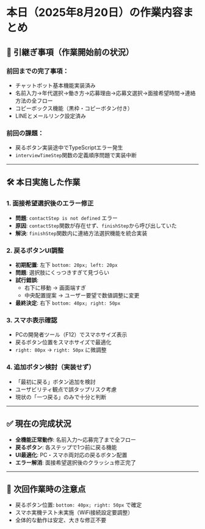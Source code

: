# 本日（2025年8月20日）の作業内容まとめ

## 🔄 引継ぎ事項（作業開始前の状況）

### 前回までの完了事項：
- チャットボット基本機能実装済み
- 名前入力→年代選択→働き方→応募理由→応募文選択→面接希望時間→連絡方法の全フロー
- コピーボックス機能（黒枠・コピーボタン付き）
- LINEとメールリンク設定済み

### 前回の課題：
- 戻るボタン実装途中でTypeScriptエラー発生
- `interviewTimeStep`関数の定義順序問題で実装中断

---

## 🛠️ 本日実施した作業

### 1. **面接希望選択後のエラー修正**
- **問題**: `contactStep is not defined` エラー
- **原因**: `contactStep`関数が存在せず、`finishStep`から呼び出していた
- **解決**: `finishStep`関数内に連絡方法選択機能を統合実装

### 2. **戻るボタンUI調整**
- **初期配置**: 左下 `bottom: 20px; left: 20px`
- **問題**: 選択肢にくっつきすぎて見づらい
- **試行錯誤**: 
  - 右下に移動 → 画面端すぎ
  - 中央配置提案 → ユーザー要望で数値調整に変更
- **最終決定**: 右下 `bottom: 40px; right: 50px`

### 3. **スマホ表示確認**
- PCの開発者ツール（F12）でスマホサイズ表示
- 戻るボタン位置をスマホサイズで最適化
- `right: 80px` → `right: 50px` に微調整

### 4. **追加ボタン検討（実装せず）**
- 「最初に戻る」ボタン追加を検討
- ユーザビリティ観点で誤タップリスク考慮
- 現状の「一つ戻る」のみで十分と判断

---

## ✅ 現在の完成状況

- **全機能正常動作**: 名前入力〜応募完了まで全フロー
- **戻るボタン**: 各ステップで1つ前に戻る機能
- **UI最適化**: PC・スマホ両対応の戻るボタン配置
- **エラー解消**: 面接希望選択後のクラッシュ修正完了

---

## 📝 次回作業時の注意点

- 戻るボタン位置: `bottom: 40px; right: 50px` で確定
- スマホ実機テスト未実施（WiFi接続設定要調整）
- 全体的な動作は安定、大きな修正不要
